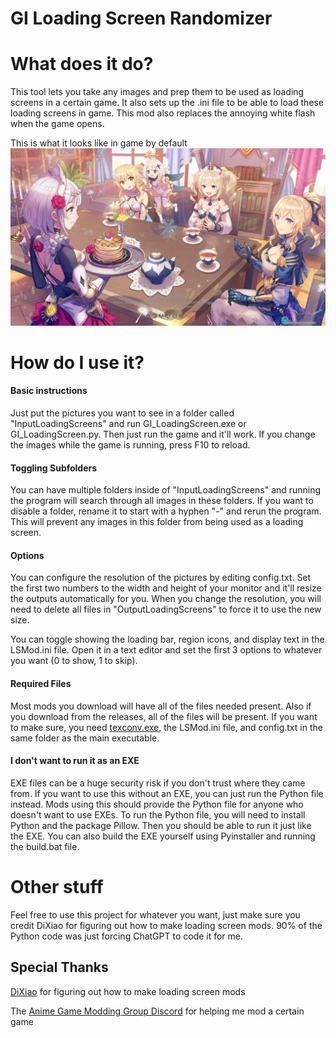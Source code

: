 # GI Loading Screen Randomizer

# What does it do?
This tool lets you take any images and prep them to be used as loading screens in a certain game. It also sets up the .ini file to be able to load these loading screens in game. This mod also replaces the annoying white flash when the game opens.

This is what it looks like in game by default
![alt text](https://github.com/Arsinia/GI_LoadscreenRandomizer/blob/main/README_Pictures/Example.png?raw=true)

# How do I use it?
#### Basic instructions
Just put the pictures you want to see in a folder called "InputLoadingScreens" and run GI_LoadingScreen.exe or GI_LoadingScreen.py. Then just run the game and it'll work. If you change the images while the game is running, press F10 to reload.

#### Toggling Subfolders
You can have multiple folders inside of "InputLoadingScreens" and running the program will search through all images in these folders. If you want to disable a folder, rename it to start with a hyphen "-" and rerun the program. This will prevent any images in this folder from being used as a loading screen.

#### Options
You can configure the resolution of the pictures by editing config.txt. Set the first two numbers to the width and height of your monitor and it'll resize the outputs automatically for you. When you change the resolution, you will need to delete all files in "OutputLoadingScreens" to force it to use the new size.

You can toggle showing the loading bar, region icons, and display text in the LSMod.ini file. Open it in a text editor and set the first 3 options to whatever you want (0 to show, 1 to skip). 

#### Required Files
Most mods you download will have all of the files needed present. Also if you download from the releases, all of the files will be present. If you want to make sure, you need [texconv.exe](https://github.com/Microsoft/DirectXTex/wiki/Texconv), the LSMod.ini file, and config.txt in the same folder as the main executable.

#### I don't want to run it as an EXE
EXE files can be a huge security risk if you don't trust where they came from. If you want to use this without an EXE, you can just run the Python file instead. Mods using this should provide the Python file for anyone who doesn't want to use EXEs. To run the Python file, you will need to install Python and the package Pillow. Then you should be able to run it just like the EXE. You can also build the EXE yourself using Pyinstaller and running the build.bat file.

# Other stuff
Feel free to use this project for whatever you want, just make sure you credit DiXiao for figuring out how to make loading screen mods. 90% of the Python code was just forcing ChatGPT to code it for me.

## Special Thanks
[DiXiao](https://gamebanana.com/members/2182818) for figuring out how to make loading screen mods

The [Anime Game Modding Group Discord](https://discord.gg/gR2Ts6ApP7) for helping me mod a certain game

